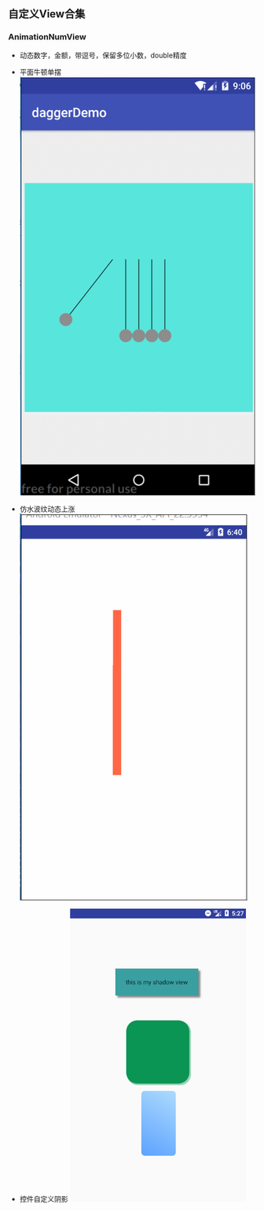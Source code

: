 ## 自定义View合集
### AnimationNumView
* 动态数字，金额，带逗号，保留多位小数，double精度



* 平面牛顿单摆
![img](https://github.com/androidty/CustomView/blob/dev/img/pmldb.gif)



* 仿水波纹动态上涨
![img](https://github.com/androidty/CustomView/blob/dev/img/tywave.gif)



* 控件自定义阴影
![img](https://github.com/androidty/CustomView/blob/dev/img/shadow.png)